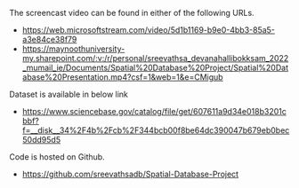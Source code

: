 The screencast video can be found in either of the following URLs.
* https://web.microsoftstream.com/video/5d1b1169-b9e0-4bb3-85a5-a3e84ce38f79
* https://maynoothuniversity-my.sharepoint.com/:v:/r/personal/sreevathsa_devanahallibokksam_2022_mumail_ie/Documents/Spatial%20Database%20Project/Spatial%20Database%20Presentation.mp4?csf=1&web=1&e=CMigub

Dataset is available in below link
* https://www.sciencebase.gov/catalog/file/get/607611a9d34e018b3201cbbf?f=__disk__34%2F4b%2Fcb%2F344bcb00f8be64dc390047b679eb0bec50dd95d5

Code is hosted on Github.
* https://github.com/sreevathsadb/Spatial-Database-Project
